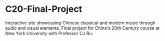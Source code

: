 # C20-Final-Project
Interactive site showcasing Chinese classical and modern music through audio and visual elements. Final project for China's 20th Century course at New York University with Professor CJ Ru.
